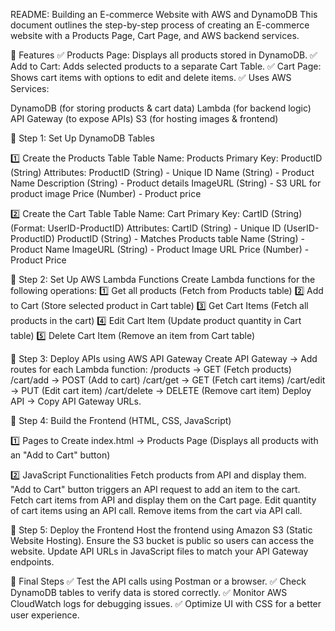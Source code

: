 README: Building an E-commerce Website with AWS and DynamoDB This document outlines the step-by-step process of creating an E-commerce website with a Products Page, Cart Page, and AWS backend services.

📌 Features ✅ Products Page: Displays all products stored in DynamoDB. ✅ Add to Cart: Adds selected products to a separate Cart Table. ✅ Cart Page: Shows cart items with options to edit and delete items. ✅ Uses AWS Services:

DynamoDB (for storing products & cart data) Lambda (for backend logic) API Gateway (to expose APIs) S3 (for hosting images & frontend)

📌 Step 1: Set Up DynamoDB Tables

1️⃣ Create the Products Table Table Name: Products Primary Key: ProductID (String) Attributes: ProductID (String) - Unique ID Name (String) - Product Name Description (String) - Product details ImageURL (String) - S3 URL for product image Price (Number) - Product price

2️⃣ Create the Cart Table Table Name: Cart Primary Key: CartID (String) (Format: UserID-ProductID) Attributes: CartID (String) - Unique ID (UserID-ProductID) ProductID (String) - Matches Products table Name (String) - Product Name ImageURL (String) - Product Image URL Price (Number) - Product Price

📌 Step 2: Set Up AWS Lambda Functions Create Lambda functions for the following operations: 1️⃣ Get all products (Fetch from Products table) 2️⃣ Add to Cart (Store selected product in Cart table) 3️⃣ Get Cart Items (Fetch all products in the cart) 4️⃣ Edit Cart Item (Update product quantity in Cart table) 5️⃣ Delete Cart Item (Remove an item from Cart table)

📌 Step 3: Deploy APIs using AWS API Gateway Create API Gateway → Add routes for each Lambda function: /products → GET (Fetch products) /cart/add → POST (Add to cart) /cart/get → GET (Fetch cart items) /cart/edit → PUT (Edit cart item) /cart/delete → DELETE (Remove cart item) Deploy API → Copy API Gateway URLs.

📌 Step 4: Build the Frontend (HTML, CSS, JavaScript)

1️⃣ Pages to Create index.html → Products Page (Displays all products with an "Add to Cart" button)

2️⃣ JavaScript Functionalities Fetch products from API and display them. "Add to Cart" button triggers an API request to add an item to the cart. Fetch cart items from API and display them on the Cart page. Edit quantity of cart items using an API call. Remove items from the cart via API call.

📌 Step 5: Deploy the Frontend Host the frontend using Amazon S3 (Static Website Hosting). Ensure the S3 bucket is public so users can access the website. Update API URLs in JavaScript files to match your API Gateway endpoints.

📌 Final Steps ✅ Test the API calls using Postman or a browser. ✅ Check DynamoDB tables to verify data is stored correctly. ✅ Monitor AWS CloudWatch logs for debugging issues. ✅ Optimize UI with CSS for a better user experience.
